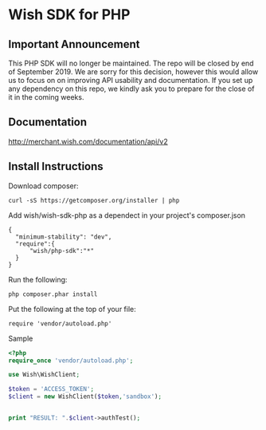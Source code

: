 # Wish SDK for PHP

## Important Announcement
This PHP SDK will no longer be maintained. The repo will be closed by end of September 2019.
We are sorry for this decision, however this would allow us to focus on on improving API usability and documentation. If you set up any dependency on this repo, we kindly ask you to prepare for the close of it in the coming weeks.

## Documentation

http://merchant.wish.com/documentation/api/v2

## Install Instructions

Download composer:

````
curl -sS https://getcomposer.org/installer | php
````

Add wish/wish-sdk-php as a dependect in your project's composer.json

````
{
  "minimum-stability": "dev",
  "require":{
      "wish/php-sdk":"*"
  }
}
````

Run the following:
````
php composer.phar install
````


Put the following at the top of your file:

````
require 'vendor/autoload.php'
````

Sample
````php
<?php 
require_once 'vendor/autoload.php';

use Wish\WishClient;

$token = 'ACCESS_TOKEN';
$client = new WishClient($token,'sandbox');


print "RESULT: ".$client->authTest();
````
